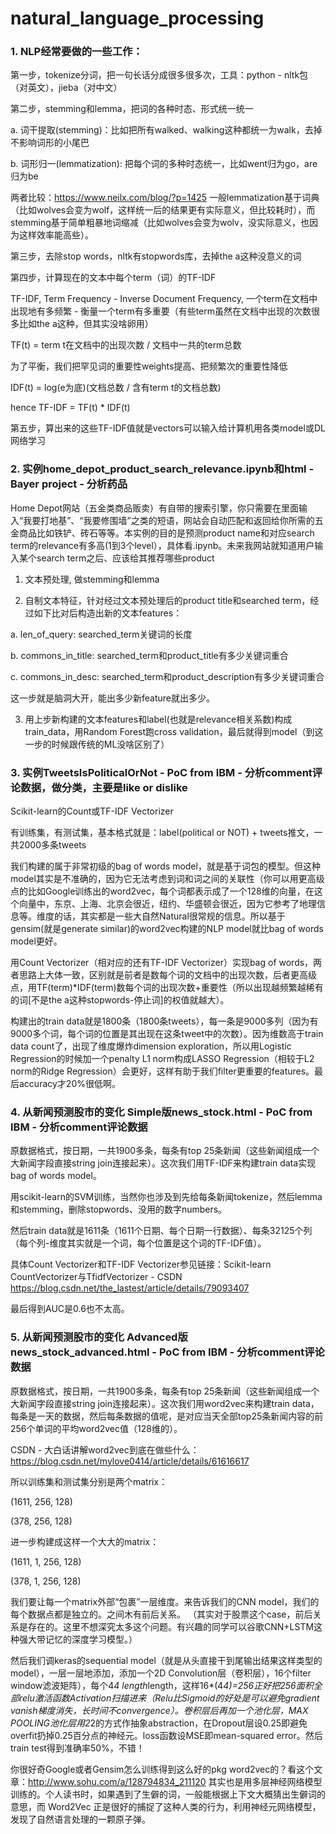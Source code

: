 # natural_language_processing

### 1. NLP经常要做的一些工作：

第一步，tokenize分词，把一句长话分成很多很多次，工具：python - nltk包（对英文），jieba（对中文）

第二步，stemming和lemma，把词的各种时态、形式统一统一

a. 词干提取(stemming)：比如把所有walked、walking这种都统一为walk，去掉不影响词形的小尾巴

b. 词形归一(lemmatization): 把每个词的多种时态统一，比如went归为go，are归为be

两者比较：https://www.neilx.com/blog/?p=1425  一般lemmatization基于词典（比如wolves会变为wolf，这样统一后的结果更有实际意义，但比较耗时），而stemming基于简单粗暴地词缩减（比如wolves会变为wolv，没实际意义，也因为这样效率能高些）。

第三步，去除stop words，nltk有stopwords库，去掉the a这种没意义的词

第四步，计算现在的文本中每个term（词）的TF-IDF

TF-IDF, Term Frequency - Inverse Document Frequency, 一个term在文档中出现地有多频繁 - 衡量一个term有多重要（有些term虽然在文档中出现的次数很多比如the a这种，但其实没啥卵用）

TF(t) = term t在文档中的出现次数 / 文档中一共的term总数

为了平衡，我们把罕见词的重要性weights提高、把频繁次的重要性降低

IDF(t) = log(e为底)(文档总数 / 含有term t的文档总数)

hence TF-IDF = TF(t) * IDF(t)

第五步，算出来的这些TF-IDF值就是vectors可以输入给计算机用各类model或DL网络学习

### 2. 实例home_depot_product_search_relevance.ipynb和html - Bayer project - 分析药品

Home Depot网站（五金类商品贩卖）有自带的搜索引擎，你只需要在里面输入“我要打地基”、“我要修围墙”之类的短语，网站会自动匹配和返回给你所需的五金商品比如铁铲、砖石等等。本实例的目的是预测product name和对应search term的relevance有多高(1到3个level），具体看.ipynb。未来我网站就知道用户输入某个search term之后、应该给其推荐哪些product

1) 文本预处理, 做stemming和lemma

2) 自制文本特征，针对经过文本预处理后的product title和searched term，经过如下比对后构造出新的文本features：

a. len_of_query: searched_term关键词的长度

b. commons_in_title: searched_term和product_title有多少关键词重合

c. commons_in_desc: searched_term和product_description有多少关键词重合

这一步就是脑洞大开，能出多少新feature就出多少。

3) 用上步新构建的文本features和label(也就是relevance相关系数)构成train_data，用Random Forest跑cross validation，最后就得到model（到这一步的时候跟传统的ML没啥区别了）

### 3. 实例TweetsIsPoliticalOrNot - PoC from IBM - 分析comment评论数据，做分类，主要是like or dislike

Scikit-learn的Count或TF-IDF Vectorizer

有训练集，有测试集，基本格式就是：label(political or NOT) + tweets推文，一共2000多条tweets

我们构建的属于非常初级的bag of words model，就是基于词包的模型。但这种model其实是不准确的，因为它无法考虑到词和词之间的关联性（你可以用更高级点的比如Google训练出的word2vec，每个词都表示成了一个128维的向量，在这个向量中，东京、上海、北京会很近，纽约、华盛顿会很近，因为它参考了地理信息等。维度的话，其实都是一些大自然Natural很常规的信息。所以基于gensim(就是generate similar)的word2vec构建的NLP model就比bag of words model更好。

用Count Vectorizer（相对应的还有TF-IDF Vectorizer）实现bag of words，两者思路上大体一致，区别就是前者是数每个词的文档中的出现次数，后者更高级点，用TF(term)*IDF(term)数每个词的出现次数+重要性（所以出现越频繁越稀有的词[不是the a这种stopwords-停止词]的权值就越大）。

构建出的train data就是1800条（1800条tweets），每一条是9000多列（因为有9000多个词，每个词的位置是其出现在这条tweet中的次数）。因为维数高于train data count了，出现了维度爆炸dimension exploration，所以用Logistic Regression的时候加一个penalty L1 norm构成LASSO Regression（相较于L2 norm的Ridge Regression）会更好，这样有助于我们filter更重要的features。最后accuracy才20%很低啊。

### 4. 从新闻预测股市的变化 Simple版news_stock.html - PoC from IBM - 分析comment评论数据

原数据格式，按日期，一共1900多条，每条有top 25条新闻（这些新闻组成一个大新闻字段直接string join连接起来）。这次我们用TF-IDF来构建train data实现bag of words model。

用scikit-learn的SVM训练，当然你也涉及到先给每条新闻tokenize，然后lemma和stemming，删除stopwords、没用的数字numbers。

然后train data就是1611条（1611个日期、每个日期一行数据）、每条32125个列（每个列-维度其实就是一个词，每个位置是这个词的TF-IDF值）。

具体Count Vectorizer和TF-IDF Vectorizer参见链接：Scikit-learn CountVectorizer与TfidfVectorizer - CSDN  https://blog.csdn.net/the_lastest/article/details/79093407

最后得到AUC是0.6也不太高。

### 5. 从新闻预测股市的变化 Advanced版news_stock_advanced.html - PoC from IBM - 分析comment评论数据

原数据格式，按日期，一共1900多条，每条有top 25条新闻（这些新闻组成一个大新闻字段直接string join连接起来）。这次我们用word2vec来构建train data，每条是一天的数据，然后每条数据的值呢，是对应当天全部top25条新闻内容的前256个单词的平均word2vec值（128维的）。

CSDN - 大白话讲解word2vec到底在做些什么：https://blog.csdn.net/mylove0414/article/details/61616617

所以训练集和测试集分别是两个matrix：

(1611, 256, 128)

(378, 256, 128)

进一步构建成这样一个大大的matrix：

(1611, 1, 256, 128)

(378, 1, 256, 128)

我们要让每一个matrix外部“包裹”一层维度。来告诉我们的CNN model，我们的每个数据点都是独立的。之间木有前后关系。 （其实对于股票这个case，前后关系是存在的。这里不想深究太多这个问题。有兴趣的同学可以谷歌CNN+LSTM这种强大带记忆的深度学习模型。）

然后我们调keras的sequential model（就是从头直接干到尾输出结果这样类型的model），一层一层地添加，添加一个2D Convolution层（卷积层），16个filter window滤波矩阵），每个4*4 length*length，这样16*(4*4)=256正好把256面积全部relu激活函数Activation扫描进来（Relu比Sigmoid的好处是可以避免gradient vanish梯度消失，长时间不convergence）。卷积层后再加一个池化层，MAX POOLING池化层用2*2的方式作抽象abstraction，在Dropout层设0.25即避免overfit扔掉0.25百分点的神经元。loss函数设MSE即mean-squared error。然后train test得到准确率50%，不错！

你很好奇Google或者Gensim怎么训练得到这么好的pkg word2vec的？看这个文章：http://www.sohu.com/a/128794834_211120  其实也是用多层神经网络模型训练的。个人读书时，如果遇到了生僻的词，一般能根据上下文大概猜出生僻词的意思，而 Word2Vec 正是很好的捕捉了这种人类的行为，利用神经元网络模型，发现了自然语言处理的一颗原子弹。
